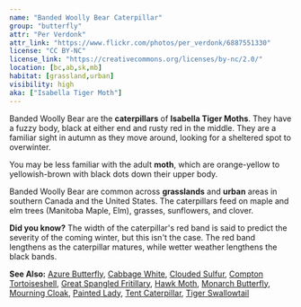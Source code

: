 ```yaml
---
name: "Banded Woolly Bear Caterpillar"
group: "butterfly"
attr: "Per Verdonk"
attr_link: "https://www.flickr.com/photos/per_verdonk/6887551330"
license: "CC BY-NC"
license_link: "https://creativecommons.org/licenses/by-nc/2.0/"
location: [bc,ab,sk,mb]
habitat: [grassland,urban]
visibility: high
aka: ["Isabella Tiger Moth"]
---
```

Banded Woolly Bear are the **caterpillars** of __Isabella Tiger Moths__. They have a fuzzy body, black at either end and rusty red in the middle. They are a familiar sight in autumn as they move around, looking for a sheltered spot to overwinter.

You may be less familiar with the adult **moth**, which are orange-yellow to yellowish-brown with black dots down their upper body.

Banded Woolly Bear are common across **grasslands** and **urban** areas in southern Canada and the United States. The caterpillars feed on maple and elm trees (Manitoba Maple, Elm), grasses, sunflowers, and clover.

**Did you know?** The width of the caterpillar's red band is said to predict the severity of the coming winter, but this isn't the case. The red band lengthens as the caterpillar matures, while wetter weather lengthens the black bands.

<!-- generated, do not edit -->
**See Also:**
[Azure Butterfly](/insects/azurebut),
[Cabbage White](/insects/cabbgwht),
[Clouded Sulfur](/insects/cloudsulf),
[Compton Tortoiseshell](/insects/comptort),
[Great Spangled Fritillary](/insects/greatfrit),
[Hawk Moth](/insects/hawkmoth),
[Monarch Butterfly](/insects/monarch),
[Mourning Cloak](/insects/mournbut),
[Painted Lady](/insects/paintbut),
[Tent Caterpillar](/insects/tentcat),
[Tiger Swallowtail](/insects/tigerbut)

